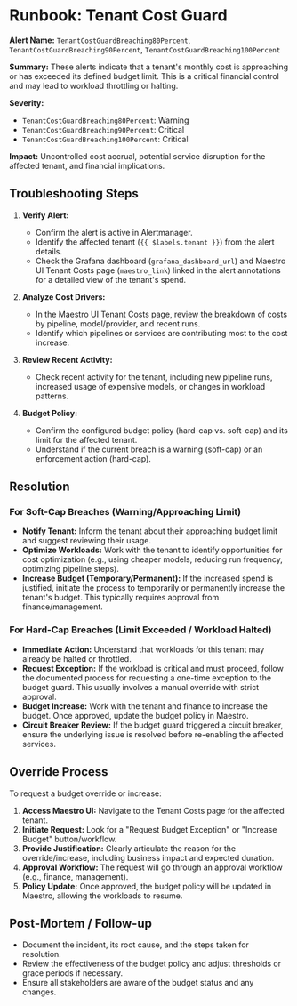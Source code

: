 # Runbook: Tenant Cost Guard

**Alert Name:** `TenantCostGuardBreaching80Percent`, `TenantCostGuardBreaching90Percent`, `TenantCostGuardBreaching100Percent`

**Summary:** These alerts indicate that a tenant's monthly cost is approaching or has exceeded its defined budget limit. This is a critical financial control and may lead to workload throttling or halting.

**Severity:**
*   `TenantCostGuardBreaching80Percent`: Warning
*   `TenantCostGuardBreaching90Percent`: Critical
*   `TenantCostGuardBreaching100Percent`: Critical

**Impact:** Uncontrolled cost accrual, potential service disruption for the affected tenant, and financial implications.

## Troubleshooting Steps

1.  **Verify Alert:**
    *   Confirm the alert is active in Alertmanager.
    *   Identify the affected tenant (`{{ $labels.tenant }}`) from the alert details.
    *   Check the Grafana dashboard (`grafana_dashboard_url`) and Maestro UI Tenant Costs page (`maestro_link`) linked in the alert annotations for a detailed view of the tenant's spend.

2.  **Analyze Cost Drivers:**
    *   In the Maestro UI Tenant Costs page, review the breakdown of costs by pipeline, model/provider, and recent runs.
    *   Identify which pipelines or services are contributing most to the cost increase.

3.  **Review Recent Activity:**
    *   Check recent activity for the tenant, including new pipeline runs, increased usage of expensive models, or changes in workload patterns.

4.  **Budget Policy:**
    *   Confirm the configured budget policy (hard-cap vs. soft-cap) and its limit for the affected tenant.
    *   Understand if the current breach is a warning (soft-cap) or an enforcement action (hard-cap).

## Resolution

### For Soft-Cap Breaches (Warning/Approaching Limit)

*   **Notify Tenant:** Inform the tenant about their approaching budget limit and suggest reviewing their usage.
*   **Optimize Workloads:** Work with the tenant to identify opportunities for cost optimization (e.g., using cheaper models, reducing run frequency, optimizing pipeline steps).
*   **Increase Budget (Temporary/Permanent):** If the increased spend is justified, initiate the process to temporarily or permanently increase the tenant's budget. This typically requires approval from finance/management.

### For Hard-Cap Breaches (Limit Exceeded / Workload Halted)

*   **Immediate Action:** Understand that workloads for this tenant may already be halted or throttled.
*   **Request Exception:** If the workload is critical and must proceed, follow the documented process for requesting a one-time exception to the budget guard. This usually involves a manual override with strict approval.
*   **Budget Increase:** Work with the tenant and finance to increase the budget. Once approved, update the budget policy in Maestro.
*   **Circuit Breaker Review:** If the budget guard triggered a circuit breaker, ensure the underlying issue is resolved before re-enabling the affected services.

## Override Process

To request a budget override or increase:

1.  **Access Maestro UI:** Navigate to the Tenant Costs page for the affected tenant.
2.  **Initiate Request:** Look for a "Request Budget Exception" or "Increase Budget" button/workflow.
3.  **Provide Justification:** Clearly articulate the reason for the override/increase, including business impact and expected duration.
4.  **Approval Workflow:** The request will go through an approval workflow (e.g., finance, management).
5.  **Policy Update:** Once approved, the budget policy will be updated in Maestro, allowing the workloads to resume.

## Post-Mortem / Follow-up

*   Document the incident, its root cause, and the steps taken for resolution.
*   Review the effectiveness of the budget policy and adjust thresholds or grace periods if necessary.
*   Ensure all stakeholders are aware of the budget status and any changes.

